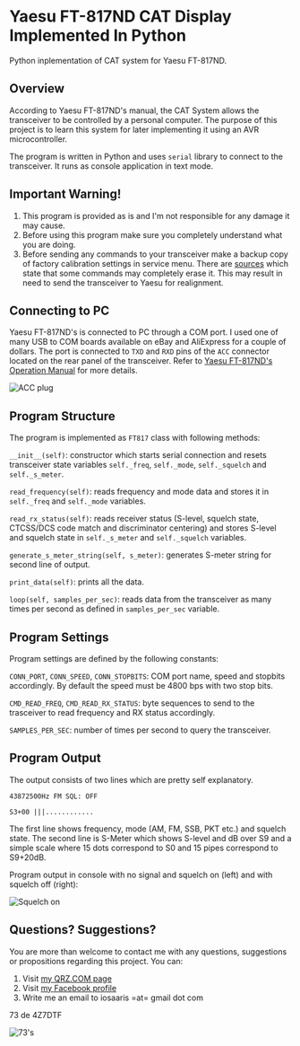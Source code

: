 # Yaesu FT-817ND CAT Display Implemented In Python
Python inplementation of CAT system for Yaesu FT-817ND.

## Overview
According to Yaesu FT-817ND's manual, the CAT System allows the transceiver to be controlled by a personal computer. The purpose of this project is to learn this system for later implementing it using an AVR microcontroller.

The program is written in Python and uses ```serial``` library to connect to the transceiver. It runs as console application in text mode.

## Important Warning!

1. This program is provided as is and I'm not responsible for any damage it may cause.
2. Before using this program make sure you completely understand what you are doing.
3. Before sending any commands to your transceiver make a backup copy of factory calibration settings in service menu. There are [sources](http://www.ka7oei.com/ft817_meow.html) which state that some commands may completely erase it. This may result in need to send the transceiver to Yaesu for realignment.

## Connecting to PC

Yaesu FT-817ND's is connected to PC through a COM port. I used one of many USB to COM boards available on eBay and AliExpress for a couple of dollars. The port is connected to ```TXD``` and ```RXD``` pins of the ```ACC``` connector located on the rear panel of the transceiver. Refer to [Yaesu FT-817ND's Operation Manual](http://www.yaesu.co.uk/files/FT-817ND_Operating%20Manual.pdf) for more details.

![ACC plug](https://raw.githubusercontent.com/4z7dtf/ft817_cat_python/master/images/ft817_acc.png)

## Program Structure

The program is implemented as ```FT817``` class with following methods:

```__init__(self)```: constructor which starts serial connection and resets transceiver state variables ```self._freq```, ```self._mode```, ```self._squelch``` and ```self._s_meter```.

```read_frequency(self)```: reads frequency and mode data and stores it in ```self._freq``` and ```self._mode``` variables.

```read_rx_status(self)```: reads receiver status (S-level, squelch state, CTCSS/DCS code match and discriminator centering) and stores S-level and squelch state in ```self._s_meter``` and ```self._squelch``` variables.

```generate_s_meter_string(self, s_meter)```: generates S-meter string for second line of output.

```print_data(self)```: prints all the data.

```loop(self, samples_per_sec)```: reads data from the transceiver as many times per second as defined in ```samples_per_sec``` variable.

## Program Settings

Program settings are defined by the following constants:

```CONN_PORT```, ```CONN_SPEED```, ```CONN_STOPBITS```: COM port name, speed and stopbits accordingly. By default the speed must be 4800 bps with two stop bits.

```CMD_READ_FREQ```, ```CMD_READ_RX_STATUS```: byte sequences to send to the trasceiver to read frequency and RX status accordingly.

```SAMPLES_PER_SEC```: number of times per second to query the transceiver.

## Program Output

The output consists of two lines which are pretty self explanatory.

```43872500Hz FM SQL: OFF```

```S3+00 |||............```

The first line shows frequency, mode (AM, FM, SSB, PKT etc.) and squelch state. The second line is S-Meter which shows S-level and dB over S9 and a simple scale where 15 dots correspond to S0 and 15 pipes correspond to S9+20dB.

Program output in console with no signal and squelch on (left) and with squelch off (right):

![Squelch on](https://raw.githubusercontent.com/4z7dtf/ft817_cat_python/master/images/ft817_cat_output.png)

## Questions? Suggestions?
You are more than welcome to contact me with any questions, suggestions or propositions regarding this project. You can:

1. Visit [my QRZ.COM page](https://www.qrz.com/db/4Z7DTF)
2. Visit [my Facebook profile](https://www.facebook.com/Dima.Meln)
3. Write me an email to iosaaris =at= gmail dot com

73 de 4Z7DTF

![73's](https://raw.githubusercontent.com/4z7dtf/ft817_cat_python/master/images/73s.jpg)
